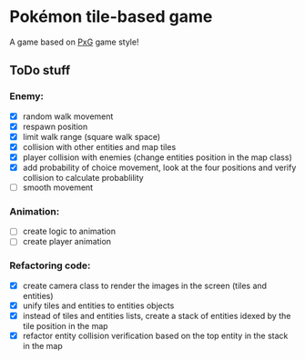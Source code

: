 # Pokémon tile-based game
A game based on [PxG](https://www.pokexgames.com/#/home) game style!

## ToDo stuff

### Enemy:
- [x] random walk movement
- [x] respawn position
- [x] limit walk range (square walk space)
- [x] collision with other entities and map tiles
- [x] player collision with enemies (change entities position in the map class)
- [x] add probability of choice movement, look at the four positions and verify collision to calculate probablility
- [ ] smooth movement

### Animation:
- [ ] create logic to animation
- [ ] create player animation

### Refactoring code:
- [x] create camera class to render the images in the screen (tiles and entities)
- [x] unify tiles and entities to entities objects
- [x] instead of tiles and entities lists, create a stack of entities idexed by the tile position in the map
- [x] refactor entity collision verification based on the top entity in the stack in the map